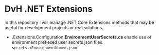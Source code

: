 # DvH .NET Extensions
In this repository I will manage .NET Core Extensions methods that may be useful for development projects or real solutions.

- .Extensions.Configuration.**EnvironmentUserSecrets.cs** enable use of environment prefiexed user secrets json files. \
`secrets.<EnvironmentName>.json`
